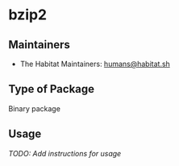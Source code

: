 # bzip2

## Maintainers

* The Habitat Maintainers: <humans@habitat.sh>

## Type of Package

Binary package

## Usage

*TODO: Add instructions for usage*
